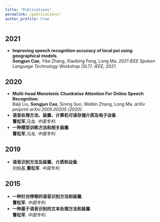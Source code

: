 ```yaml
---
title: "Publications"
permalink: /publications/
author_profile: true
---
```



## 2021
* <b>Improving speech recognition accuracy of local poi using geographical models</b>. <br>
<b>Songjun Cao</b>, Yike Zhang, Xiaobing Feng, Long Ma. <i>2021 IEEE Spoken Language Technology Workshop (SLT). IEEE, 2021</i>. <br>

## 2020
* <b>Multi-head Monotonic Chunkwise Attention For Online Speech Recognition</b>. <br>
Baiji Liu, <b>Songjun Cao</b>, Sining Sun, Weibin Zhang, Long Ma. <i>arXiv preprint arXiv:2005.00205 (2020)</i>. <br>
* <b>语音处理方法、装置、计算机可读存储介质及电子设备</b>. <br>
<b>曹松军</b>,马龙. <i>中国专利</i>. <br>
* <b>一种模型训练方法和相关装置</b>. <br>
<b>曹松军</b>,马龙. <i>中国专利</i>. <br>

## 2019
* <b>语音识别方法及装置、介质和设备</b>. <br>
刘柏基,<b>曹松军</b>. <i>中国专利</i>. <br>

## 2015
* <b>一种针对停顿的语音识别方法和装置</b>. <br>
<b>曹松军</b>. <i>中国专利</i>. <br>
* <b>一种基于语音识别的文本处理方法和装置</b>. <br>
<b>曹松军</b>. <i>中国专利</i>. <br>
